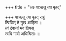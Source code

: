 +++
title = "०७ वाञ्छतु त्वा बृहद्"

+++
वाञ्छतु त्वा बृहद् राष्ट्रं  
त्विषिस् ते मुख आहिता ।  
त्वं देवानां भव प्रियस्  
त्वयि गावो अधिश्रिताः ॥
